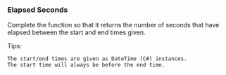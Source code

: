### Elapsed Seconds

Complete the function so that it returns the number of seconds that have elapsed between the start and end times given.

Tips:

    The start/end times are given as DateTime (C#) instances.
    The start time will always be before the end time.




